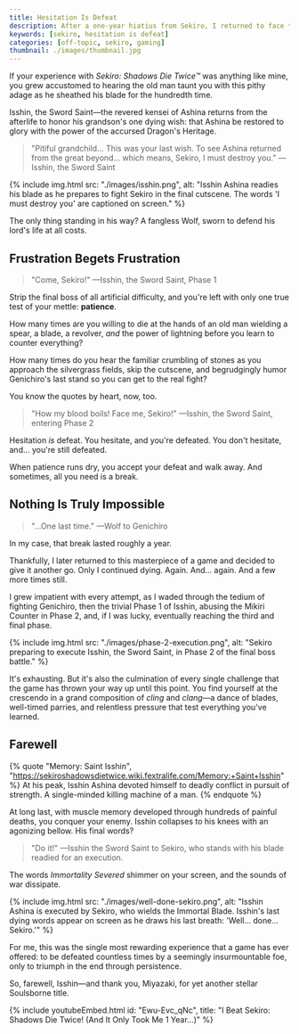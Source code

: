 ```yaml
---
title: Hesitation Is Defeat
description: After a one-year hiatius from Sekiro, I returned to face the final boss—and, through painful persistence, triumphed.
keywords: [sekiro, hesitation is defeat]
categories: [off-topic, sekiro, gaming]
thumbnail: ./images/thumbnail.jpg
---
```


If your experience with *Sekiro: Shadows Die Twice™* was anything like mine, you grew accustomed to hearing the old man taunt you with this pithy adage as he sheathed his blade for the hundredth time.

Isshin, the Sword Saint—the revered kensei of Ashina returns from the afterlife to honor his grandson's one dying wish: that Ashina be restored to glory with the power of the accursed Dragon's Heritage.

> "Pitiful grandchild... This was your last wish. To see Ashina returned from the great beyond... which means, Sekiro, I must destroy you." —Isshin, the Sword Saint

{% include img.html src: "./images/isshin.png", alt: "Isshin Ashina readies his blade as he prepares to fight Sekiro in the final cutscene. The words 'I must destroy you' are captioned on screen." %}

The only thing standing in his way? A fangless Wolf, sworn to defend his lord's life at all costs.

## Frustration Begets Frustration

> "Come, Sekiro!" —Isshin, the Sword Saint, Phase 1

Strip the final boss of all artificial difficulty, and you're left with only one true test of your mettle: **patience**.

How many times are you willing to die at the hands of an old man wielding a spear, a blade, a revolver, *and* the power of lightning before you learn to counter everything?

How many times do you hear the familiar crumbling of stones as you approach the silvergrass fields, skip the cutscene, and begrudgingly humor Genichiro's last stand so you can get to the real fight?

You know the quotes by heart, now, too.

> "How my blood boils! Face me, Sekiro!" —Isshin, the Sword Saint, entering Phase 2

Hesitation *is* defeat. You hesitate, and you're defeated. You don't hesitate, and... you're still defeated.

When patience runs dry, you accept your defeat and walk away. And sometimes, all you need is a break.

## Nothing Is Truly Impossible

> "...One last time." —Wolf to Genichiro

In my case, that break lasted roughly a year.

Thankfully, I later returned to this masterpiece of a game and decided to give it another go. Only I continued dying. Again. And... again. And a few more times still.

I grew impatient with every attempt, as I waded through the tedium of fighting Genichiro, then the trivial Phase 1 of Isshin, abusing the Mikiri Counter in Phase 2, and, if I was lucky, eventually reaching the third and final phase.

{% include img.html src: "./images/phase-2-execution.png", alt: "Sekiro preparing to execute Isshin, the Sword Saint, in Phase 2 of the final boss battle." %}

It's exhausting. But it's also the culmination of every single challenge that the game has thrown your way up until this point. You find yourself at the crescendo in a grand composition of *cling* and *clang*—a dance of blades, well-timed parries, and relentless pressure that test everything you've learned.

## Farewell

{% quote "Memory: Saint Isshin", "https://sekiroshadowsdietwice.wiki.fextralife.com/Memory:+Saint+Isshin" %}
  At his peak, Isshin Ashina devoted himself to deadly conflict in pursuit of strength. A single-minded killing machine of a man.
{% endquote %}

At long last, with muscle memory developed through hundreds of painful deaths, you conquer your enemy. Isshin collapses to his knees with an agonizing bellow. His final words?

> "Do it!" —Isshin the Sword Saint to Sekiro, who stands with his blade readied for an execution.

The words *Immortality Severed* shimmer on your screen, and the sounds of war dissipate.

{% include img.html src: "./images/well-done-sekiro.png", alt: "Isshin Ashina is executed by Sekiro, who wields the Immortal Blade. Isshin's last dying words appear on screen as he draws his last breath: 'Well... done... Sekiro.'" %}

For me, this was the single most rewarding experience that a game has ever offered: to be defeated countless times by a seemingly insurmountable foe, only to triumph in the end through persistence.

So, farewell, Isshin—and thank you, Miyazaki, for yet another stellar Soulsborne title.

{% include youtubeEmbed.html id: "Ewu-Evc_qNc", title: "I Beat Sekiro: Shadows Die Twice! (And It Only Took Me 1 Year...)" %}

<script type="module" src="https://cdn.jsdelivr.net/npm/@justinribeiro/lite-youtube@0.6.2/lite-youtube.js"></script>
